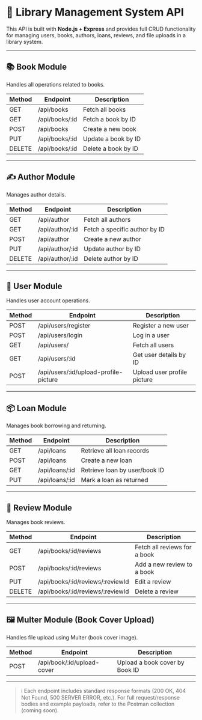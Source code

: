 
# 📘 Library Management System API

This API is built with **Node.js + Express** and provides full CRUD functionality for managing users, books, authors, loans, reviews, and file uploads in a library system.

---

## 📚 Book Module

Handles all operations related to books.

| Method | Endpoint            | Description                        |
|--------|---------------------|------------------------------------|
| GET    | /api/books          | Fetch all books                    |
| GET    | /api/books/:id      | Fetch a book by ID                 |
| POST   | /api/books          | Create a new book                  |
| PUT    | /api/books/:id      | Update a book by ID                |
| DELETE | /api/books/:id      | Delete a book by ID                |

---

## ✍️ Author Module

Manages author details.

| Method | Endpoint            | Description                        |
|--------|---------------------|------------------------------------|
| GET    | /api/author         | Fetch all authors                  |
| GET    | /api/author/:id     | Fetch a specific author by ID      |
| POST   | /api/author         | Create a new author                |
| PUT    | /api/author/:id     | Update author by ID                |
| DELETE | /api/author/:id     | Delete author by ID                |

---

## 👤 User Module

Handles user account operations.

| Method | Endpoint                              | Description                        |
|--------|---------------------------------------|------------------------------------|
| POST   | /api/users/register                   | Register a new user                |
| POST   | /api/users/login                      | Log in a user                      |
| GET    | /api/users/                           | Fetch all users                    |
| GET    | /api/users/:id                        | Get user details by ID             |
| POST   | /api/users/:id/upload-profile-picture | Upload user profile picture        |

---

## 📦 Loan Module

Manages book borrowing and returning.

| Method | Endpoint         | Description                         |
|--------|------------------|-------------------------------------|
| GET    | /api/loans       | Retrieve all loan records           |
| POST   | /api/loans       | Create a new loan                   |
| GET    | /api/loans/:id   | Retrieve loan by user/book ID       |
| PUT    | /api/loans/:id   | Mark a loan as returned             |

---

## 📝 Review Module

Manages book reviews.

| Method | Endpoint                              | Description                         |
|--------|----------------------------------------|-------------------------------------|
| GET    | /api/books/:id/reviews                | Fetch all reviews for a book        |
| POST   | /api/books/:id/reviews                | Add a new review to a book          |
| PUT    | /api/books/:id/reviews/:reviewId      | Edit a review                       |
| DELETE | /api/books/:id/reviews/:reviewId      | Delete a review                     |

---

## 🖼️ Multer Module (Book Cover Upload)

Handles file upload using Multer (book cover image).

| Method | Endpoint                      | Description                         |
|--------|-------------------------------|-------------------------------------|
| POST   | /api/book/:id/upload-cover    | Upload a book cover by Book ID      |

---

> ℹ️ Each endpoint includes standard response formats (200 OK, 404 Not Found, 500 SERVER ERROR, etc.). For full request/response bodies and example payloads, refer to the Postman collection (coming soon).
